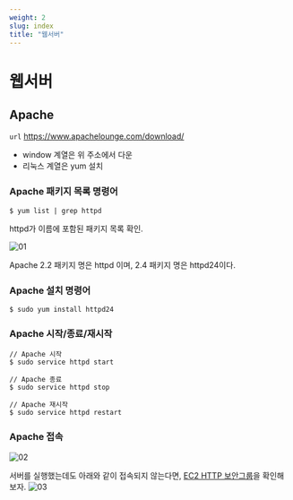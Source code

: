 ```yaml
---
weight: 2
slug: index
title: "웹서버"
---
```


# 웹서버

## Apache

`url` https://www.apachelounge.com/download/

- window 계열은 위 주소에서 다운
- 리눅스 계열은 yum 설치

### Apache 패키지 목록 명령어
```
$ yum list | grep httpd
```
httpd가 이름에 포함된 패키지 목록 확인.

![01](/docs/blog/aws/ec2/webserver/01.png)

Apache 2.2 패키지 명은 httpd 이며, 2.4 패키지 명은 httpd24이다.

### Apache 설치 명령어
```
$ sudo yum install httpd24
```

### Apache 시작/종료/재시작

```
// Apache 시작
$ sudo service httpd start

// Apache 종료
$ sudo service httpd stop

// Apache 재시작
$ sudo service httpd restart
```

### Apache 접속

![02](/docs/blog/aws/ec2/webserver/02.png)


서버를 실행했는데도 아래와 같이 접속되지 않는다면,
[EC2 HTTP 보안그룹](/docs/blog/aws/ec2/securitygroup#http-https)을 확인해 보자.
![03](/docs/blog/aws/ec2/webserver/03.png)


